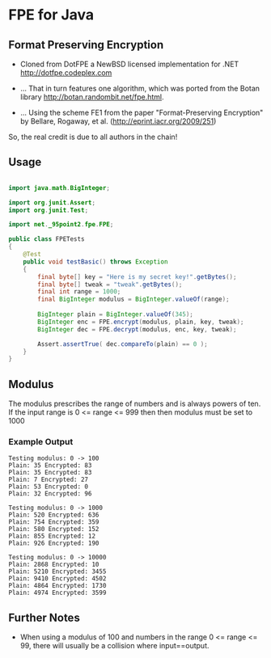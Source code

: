 # FPE for Java

## Format Preserving Encryption

* Cloned from DotFPE a NewBSD licensed implementation for .NET http://dotfpe.codeplex.com

* ... That in turn features one algorithm, which was ported from the Botan library http://botan.randombit.net/fpe.html.

* ... Using the scheme FE1 from the paper "Format-Preserving Encryption" by Bellare, Rogaway, et al. (http://eprint.iacr.org/2009/251)

So, the real credit is due to all authors in the chain!

## Usage
```java

import java.math.BigInteger;

import org.junit.Assert;
import org.junit.Test;

import net._95point2.fpe.FPE;

public class FPETests
{
	@Test
	public void testBasic() throws Exception
	{
		final byte[] key = "Here is my secret key!".getBytes();
	    final byte[] tweak = "tweak".getBytes();
	    final int range = 1000;
		final BigInteger modulus = BigInteger.valueOf(range);
		
		BigInteger plain = BigInteger.valueOf(345);
		BigInteger enc = FPE.encrypt(modulus, plain, key, tweak);
		BigInteger dec = FPE.decrypt(modulus, enc, key, tweak);

		Assert.assertTrue( dec.compareTo(plain) == 0 );
	}
}
```

## Modulus

The modulus prescribes the range of numbers and is always powers of ten.
If the input range is 0 <= range <= 999
then then modulus must be set to 1000

### Example Output

```
Testing modulus: 0 -> 100
Plain: 35 Encrypted: 83
Plain: 35 Encrypted: 83
Plain: 7 Encrypted: 27
Plain: 53 Encrypted: 0
Plain: 32 Encrypted: 96

Testing modulus: 0 -> 1000
Plain: 520 Encrypted: 636
Plain: 754 Encrypted: 359
Plain: 580 Encrypted: 152
Plain: 855 Encrypted: 12
Plain: 926 Encrypted: 190

Testing modulus: 0 -> 10000
Plain: 2868 Encrypted: 10
Plain: 5210 Encrypted: 3455
Plain: 9410 Encrypted: 4502
Plain: 4864 Encrypted: 1730
Plain: 4974 Encrypted: 3599
```

## Further Notes

* When using a modulus of 100 and numbers in the range 0 <= range <= 99, there will usually be a collision where input==output.  


